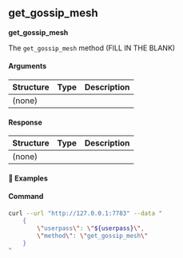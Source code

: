 
## get\_gossip\_mesh

**get_gossip_mesh**

The `get_gossip_mesh` method (FILL IN THE BLANK)

#### Arguments

| Structure | Type | Description |
| --------- | ---- | ----------- |
| (none)    |      |             |

#### Response

| Structure                           | Type | Description |
| ----------------------------------- | ---- | ----------- |
| (none) |      |             |


#### :pushpin: Examples


#### Command

```bash
curl --url "http://127.0.0.1:7783" --data "
	{
        \"userpass\": \"${userpass}\",
        \"method\": \"get_gossip_mesh\"
    }
"
```

<div style="margin-top: 0.5rem;">

<collapse-text hidden title="Response">

#### Response (success)

```json
{
  "result":{}
}
```

</collapse-text>

</div>
